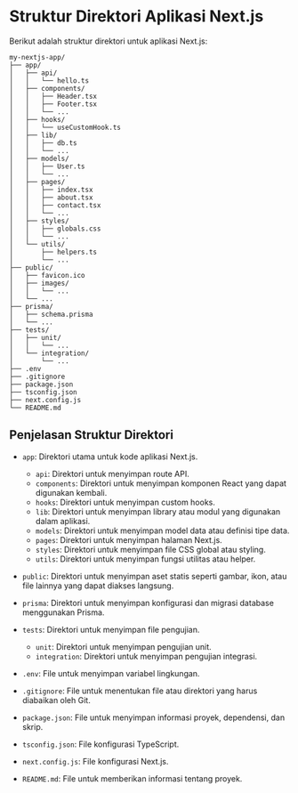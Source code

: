 # Struktur Direktori Aplikasi Next.js

Berikut adalah struktur direktori untuk aplikasi Next.js:

```
my-nextjs-app/
├── app/
│   ├── api/
│   │   └── hello.ts
│   ├── components/
│   │   ├── Header.tsx
│   │   ├── Footer.tsx
│   │   └── ...
│   ├── hooks/
│   │   └── useCustomHook.ts
│   ├── lib/
│   │   ├── db.ts
│   │   └── ...
│   ├── models/
│   │   ├── User.ts
│   │   └── ...
│   ├── pages/
│   │   ├── index.tsx
│   │   ├── about.tsx
│   │   ├── contact.tsx
│   │   └── ...
│   ├── styles/
│   │   ├── globals.css
│   │   └── ...
│   └── utils/
│       ├── helpers.ts
│       └── ...
├── public/
│   ├── favicon.ico
│   ├── images/
│   │   └── ...
│   └── ...
├── prisma/
│   ├── schema.prisma
│   └── ...
├── tests/
│   ├── unit/
│   │   └── ...
│   └── integration/
│       └── ...
├── .env
├── .gitignore
├── package.json
├── tsconfig.json
├── next.config.js
└── README.md
```

## Penjelasan Struktur Direktori

- `app`: Direktori utama untuk kode aplikasi Next.js.
  - `api`: Direktori untuk menyimpan route API.
  - `components`: Direktori untuk menyimpan komponen React yang dapat digunakan kembali.
  - `hooks`: Direktori untuk menyimpan custom hooks.
  - `lib`: Direktori untuk menyimpan library atau modul yang digunakan dalam aplikasi.
  - `models`: Direktori untuk menyimpan model data atau definisi tipe data.
  - `pages`: Direktori untuk menyimpan halaman Next.js.
  - `styles`: Direktori untuk menyimpan file CSS global atau styling.
  - `utils`: Direktori untuk menyimpan fungsi utilitas atau helper.

- `public`: Direktori untuk menyimpan aset statis seperti gambar, ikon, atau file lainnya yang dapat diakses langsung.

- `prisma`: Direktori untuk menyimpan konfigurasi dan migrasi database menggunakan Prisma.

- `tests`: Direktori untuk menyimpan file pengujian.
  - `unit`: Direktori untuk menyimpan pengujian unit.
  - `integration`: Direktori untuk menyimpan pengujian integrasi.

- `.env`: File untuk menyimpan variabel lingkungan.

- `.gitignore`: File untuk menentukan file atau direktori yang harus diabaikan oleh Git.

- `package.json`: File untuk menyimpan informasi proyek, dependensi, dan skrip.

- `tsconfig.json`: File konfigurasi TypeScript.

- `next.config.js`: File konfigurasi Next.js.

- `README.md`: File untuk memberikan informasi tentang proyek.

